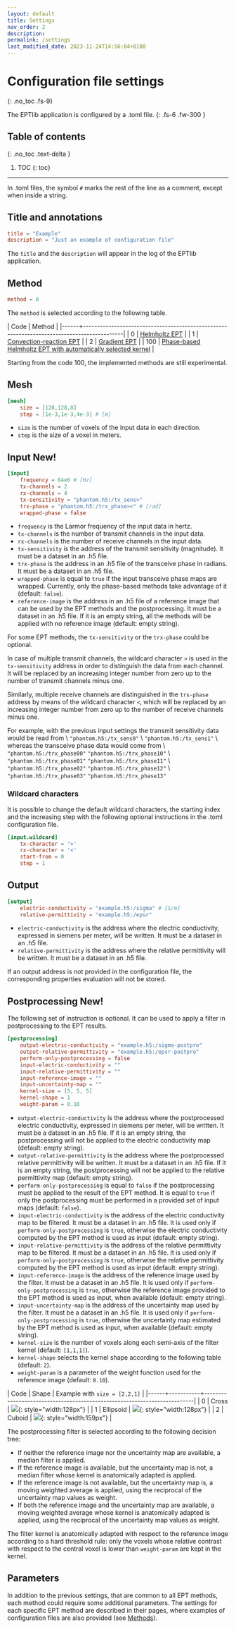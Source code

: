 ```yaml
---
layout: default
title: Settings
nav_order: 2
description:
permalink: /settings
last_modified_date: 2023-11-24T14:56:04+0100
---
```


# Configuration file settings
{: .no_toc .fs-9}

The EPTlib application is configured by a .toml file.
{: .fs-6 .fw-300 }

## Table of contents
{: .no_toc .text-delta }

1. TOC
{: toc}

---

In .toml files, the symbol ```#``` marks the rest of the line as a comment, except when inside a string.

## Title and annotations

```toml
title = "Example"
description = "Just an example of configuration file"
```

The ```title``` and the ```description``` will appear in the log of the EPTlib application.

## Method

```toml
method = 0
```

The ```method``` is selected according to the following table.

| Code | Method                                                                                     |
|------+--------------------------------------------------------------------------------------------|
| 0    | [Helmholtz EPT](methods/ept-helmholtz)                                                     |
| 1    | [Convection-reaction EPT](methods/ept-convreact)                                           |
| 2    | [Gradient EPT](methods/ept-gradient)                                                       |
| 100  | [Phase-based Helmholtz EPT with automatically selected kernel](methods/ept-helmholtz-chi2) |

Starting from the code 100, the implemented methods are still experimental.

## Mesh

```toml
[mesh]
    size = [128,128,8]
    step = [1e-3,1e-3,4e-3] # [m]
```

- ```size``` is the number of voxels of the input data in each direction.
- ```step``` is the size of a voxel in meters.

## Input <object name="new" class="label">New!</object>

```toml
[input]
    frequency = 64e6 # [Hz]
    tx-channels = 2
    rx-channels = 4
    tx-sensitivity = "phantom.h5:/tx_sens>"
    trx-phase = "phantom.h5:/trx_phase><" # [rad]
    wrapped-phase = false
```

- ```frequency``` is the Larmor frequency of the input data in hertz.
- ```tx-channels``` is the number of transmit channels in the input data.
- ```rx-channels``` is the number of receive channels in the input data.
- ```tx-sensitivity``` is the address of the transmit sensitivity (magnitude). It must be a dataset in an .h5 file.
- ```trx-phase``` is the address in an .h5 file of the transceive phase in radians. It must be a dataset in an .h5 file.
- ```wrapped-phase``` is equal to ```true``` if the input transceive phase maps are wrapped. Currently, only the phase-based methods take advantage of it (default: ```false```).
- ```reference-image``` is the address in an .h5 file of a reference image that can be used by the EPT methods and the postprocessing. It must be a dataset in an .h5 file. If it is an empty string, all the methods will be applied with no reference image (default: empty string).

For some EPT methods, the ```tx-sensitivity``` or the ```trx-phase``` could be optional.

In case of multiple transmit channels, the wildcard character ```>``` is used in the ```tx-sensitivity``` address in order to distinguish the data from each channel. It will be replaced by an increasing integer number from zero up to the number of transmit channels minus one.

Similarly, multiple receive channels are distinguished in the ```trx-phase``` address by means of the wildcard character ```<```, which will be replaced by an increasing integer number from zero up to the number of receive channels minus one.

For example, with the previous input settings the transmit sensitivity data would be read from \\
```"phantom.h5:/tx_sens0"``` \\
```"phantom.h5:/tx_sens1"``` \\
whereas the transceive phase data would come from \\
```"phantom.h5:/trx_phase00"``` ```"phantom.h5:/trx_phase10"``` \\
```"phantom.h5:/trx_phase01"``` ```"phantom.h5:/trx_phase11"``` \\
```"phantom.h5:/trx_phase02"``` ```"phantom.h5:/trx_phase12"``` \\
```"phantom.h5:/trx_phase03"``` ```"phantom.h5:/trx_phase13"```

### Wildcard characters

It is possible to change the default wildcard characters, the starting index and the increasing step with the following optional instructions in the .toml configuration file.

```toml
[input.wildcard]
    tx-character = '>'
    rx-character = '<'
    start-from = 0
    step = 1
```

## Output

```toml
[output]
    electric-conductivity = "example.h5:/sigma" # [S/m]
    relative-permittivity = "example.h5:/epsr"
```

- ```electric-conductivity``` is the address where the electric conductivity, expressed in siemens per meter, will be written. It must be a dataset in an .h5 file.
- ```relative-permittivity``` is the address where the relative permittivity will be written. It must be a dataset in an .h5 file.

If an output address is not provided in the configuration file, the corresponding properties evaluation will not be stored.

## Postprocessing <object name="new" class="label">New!</object>

The following set of instruction is optional. It can be used to apply a filter in postprocessing to the EPT results.

```toml
[postprocessing]
    output-electric-conductivity = "example.h5:/sigma-postpro"
    output-relative-permittivity = "example.h5:/epsr-postpro"
    perform-only-postprocessing = false
    input-electric-conductivity = ""
    input-relative-permittivity = ""
    input-reference-image = ""
    input-uncertainty-map = ""
    kernel-size = [5, 5, 5]
    kernel-shape = 1
    weight-param = 0.10
```

- ```output-electric-conductivity``` is the address where the postprocessed electric conductivity, expressed in siemens per meter, will be written. It must be a dataset in an .h5 file. If it is an empty string, the postprocessing will not be applied to the electric conductivity map (default: empty string).
- ```output-relative-permittivity``` is the address where the postprocessed relative permittivity will be written. It must be a dataset in an .h5 file. If it is an empty string, the postprocessing will not be applied to the relative permittivity map (default: empty string).
- ```perform-only-postprocessing``` is equal to ```false``` if the postprocessing must be applied to the result of the EPT method. It is equal to ```true``` if only the postprocessing must be performed in a provided set of input maps (default: ```false```).
- ```input-electric-conductivity``` is the address of the electric conductivity map to be filtered. It must be a dataset in an .h5 file. It is used only if ```perform-only-postprocessing``` is ```true```, otherwise the electric conductivity computed by the EPT method is used as input (default: empty string).
- ```input-relative-permittivity``` is the address of the relative permittivity map to be filtered. It must be a dataset in an .h5 file. It is used only if ```perform-only-postprocessing``` is ```true```, otherwise the relative permittivity computed by the EPT method is used as input (default: empty string).
- ```input-reference-image``` is the address of the reference image used by the filter. It must be a dataset in an .h5 file. It is used only if ```perform-only-postprocessing``` is ```true```, otherwise the reference image provided to the EPT method is used as input, when available (default: empty string).
- ```input-uncertainty-map``` is the address of the uncertainty map used by the filter. It must be a dataset in an .h5 file. It is used only if ```perform-only-postprocessing``` is ```true```, otherwise the uncertainty map estimated by the EPT method is used as input, when available (default: empty string).
- ```kernel-size``` is the number of voxels along each semi-axis of the filter kernel (default: ```[1,1,1]```).
- ```kernel-shape``` selects the kernel shape according to the following table (default: ```2```).
- ```weight-param``` is a parameter of the weight function used for the reference image (default: ```0.10```).

| Code | Shape     | Example with ```size = [2,2,1]```                                        |
|------+-----------+--------------------------------------------------------------------------|
| 0    | Cross     | ![](/assets/images/savitzky-golay-cross.png){: style="width:128px"}      |
| 1    | Ellipsoid | ![](/assets/images/savitzky-golay-ellipsoid.png){: style="width:128px"}  |
| 2    | Cuboid    | ![](/assets/images/savitzky-golay-cuboid.png){: style="width:159px"}     |

The postprocessing filter is selected according to the following decision tree:
- If neither the reference image nor the uncertainty map are available, a median filter is applied.
- If the reference image is available, but the uncertainty map is not, a median filter whose kernel is anatomically adapted is applied.
- If the reference image is not available, but the uncertainty map is, a moving weighted average is applied, using the reciprocal of the uncertainty map values as weight.
- If both the reference image and the uncertainty map are available, a moving weighted average whose kernel is anatomically adapted is applied, using the reciprocal of the uncertainty map values as weight.

The filter kernel is anatomically adapted with respect to the reference image according to a hard threshold rule: only the voxels whose relative contrast with respect to the central voxel is lower than ```weight-param``` are kept in the kernel.

## Parameters

In addition to the previous settings, that are common to all EPT methods, each method could require some additional parameters.
The settings for each specific EPT method are described in their pages, where examples of configuration files are also provided (see [Methods](methods)).
